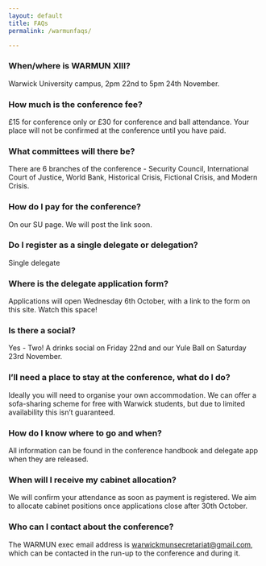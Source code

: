 ```yaml
---
layout: default
title: FAQs
permalink: /warmunfaqs/

---
```


### When/where is WARMUN XIII?
Warwick University campus, 2pm 22nd to 5pm 24th November.

### How much is the conference fee?
£15 for conference only or £30 for conference and ball attendance. Your place will not be confirmed at the conference until you have paid. 

### What committees will there be?
There are 6 branches of the conference - Security Council, International Court of Justice, World Bank, Historical Crisis, Fictional Crisis, and Modern Crisis. 

### How do I pay for the conference?
On our SU page. We will post the link soon.

### Do I register as a single delegate or delegation?
Single delegate

### Where is the delegate application form?
Applications will open Wednesday 6th October, with a link to the form on this site. Watch this space!

### Is there a social?
Yes - Two! A drinks social on Friday 22nd and our Yule Ball on Saturday 23rd November. 

### I’ll need a place to stay at the conference, what do I do?
Ideally you will need to organise your own accommodation. We can offer a sofa-sharing scheme for free with Warwick students, but due to limited availability this isn’t guaranteed.

### How do I know where to go and when?
All information can be found in the conference handbook and delegate app when they are released.

### When will I receive my cabinet allocation?
We will confirm your attendance as soon as payment is registered. We aim to allocate cabinet positions once applications close after 30th October. 

### Who can I contact about the conference?
The WARMUN exec email address is warwickmunsecretariat@gmail.com, which can be contacted in the run-up to the conference and during it.
